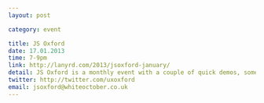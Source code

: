 ```yaml
---
layout: post

category: event

title: JS Oxford
date: 17.01.2013
time: 7-9pm
link: http://lanyrd.com/2013/jsoxford-january/
detail: JS Oxford is a monthly event with a couple of quick demos, some hack time and pub. So if you've got a project you want to work on or a problem you need help solving, then come join us!
twitter: http://twitter.com/uxoxford
email: jsoxford@whiteoctober.co.uk
---
```

